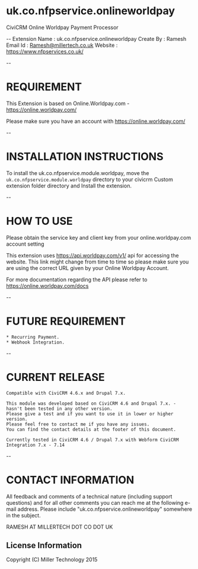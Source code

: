# uk.co.nfpservice.onlineworldpay
CiviCRM Online Worldpay Payment Processor

--
Extension Name	: 	uk.co.nfpservice.onlineworldpay
Create By		:	Ramesh
Email Id		:	Ramesh@millertech.co.uk
Website			:	https://www.nfpservices.co.uk/

--

# REQUIREMENT 

This Extension is based on Online.Worldpay.com - https://online.worldpay.com/

Please make sure you have an account with https://online.worldpay.com/

--
# INSTALLATION INSTRUCTIONS


To install the uk.co.nfpservice.module.worldpay, move the 
`uk.co.nfpservice.module.worldpay` directory to your civicrm Custom extension folder directory and Install the extension.

--
# HOW TO USE

Please obtain the service key and client key from your online.worldpay.com account setting

This extension uses https://api.worldpay.com/v1/ api for accessing the website.  This link might change from time to time 
so please make sure you are using the correct URL given by your Online Worldpay Account. 

For more documentation regarding the API please refer to https://online.worldpay.com/docs 

--
# FUTURE REQUIREMENT

	* Recurring Payment. 
	* Webhook Integration.
	
--
# CURRENT RELEASE
	Compatible with CiviCRM 4.6.x and Drupal 7.x. 
	
	This module was developed based on CiviCRM 4.6 and Drupal 7.x. - hasn't been tested in any other version.  
	Please give a test and if you want to use it in lower or higher version. 
	Please feel free to contact me if you have any issues. 
	You can find the contact details at the footer of this document.
	
	Currently tested in CiviCRM 4.6 / Drupal 7.x with Webform CiviCRM Integration 7.x - 7.14
		
--
# CONTACT INFORMATION

                                                 
All feedback and comments of a technical nature (including support questions)
and for all other comments you can reach me at the following e-mail address. Please
include "uk.co.nfpservice.onlineworldpay" somewhere in the subject.

RAMESH AT MILLERTECH DOT CO DOT UK

License Information
---------------------------------------

Copyright (C) Miller Technology 2015










